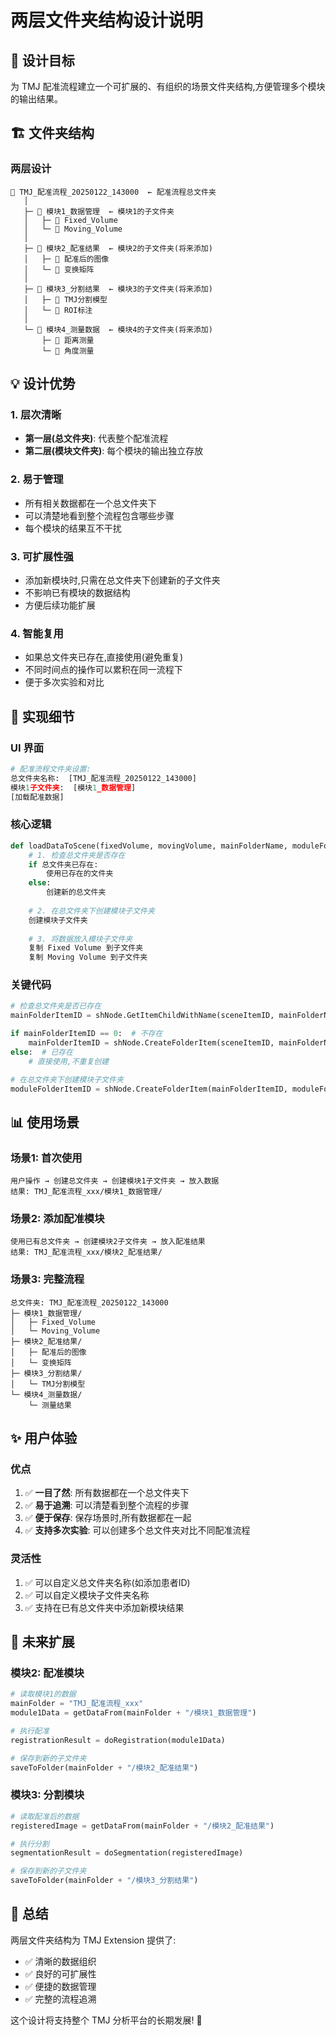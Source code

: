 # 两层文件夹结构设计说明

## 📐 设计目标

为 TMJ 配准流程建立一个可扩展的、有组织的场景文件夹结构,方便管理多个模块的输出结果。

## 🏗️ 文件夹结构

### 两层设计

```
📁 TMJ_配准流程_20250122_143000  ← 配准流程总文件夹
   │
   ├─ 📁 模块1_数据管理  ← 模块1的子文件夹
   │   ├─ 📄 Fixed_Volume
   │   └─ 📄 Moving_Volume
   │
   ├─ 📁 模块2_配准结果  ← 模块2的子文件夹(将来添加)
   │   ├─ 📄 配准后的图像
   │   └─ 📄 变换矩阵
   │
   ├─ 📁 模块3_分割结果  ← 模块3的子文件夹(将来添加)
   │   ├─ 📄 TMJ分割模型
   │   └─ 📄 ROI标注
   │
   └─ 📁 模块4_测量数据  ← 模块4的子文件夹(将来添加)
       ├─ 📄 距离测量
       └─ 📄 角度测量
```

## 💡 设计优势

### 1. 层次清晰
- **第一层(总文件夹)**: 代表整个配准流程
- **第二层(模块文件夹)**: 每个模块的输出独立存放

### 2. 易于管理
- 所有相关数据都在一个总文件夹下
- 可以清楚地看到整个流程包含哪些步骤
- 每个模块的结果互不干扰

### 3. 可扩展性强
- 添加新模块时,只需在总文件夹下创建新的子文件夹
- 不影响已有模块的数据结构
- 方便后续功能扩展

### 4. 智能复用
- 如果总文件夹已存在,直接使用(避免重复)
- 不同时间点的操作可以累积在同一流程下
- 便于多次实验和对比

## 🔧 实现细节

### UI 界面

```python
# 配准流程文件夹设置:
总文件夹名称:  [TMJ_配准流程_20250122_143000]
模块1子文件夹:  [模块1_数据管理]
[加载配准数据]
```

### 核心逻辑

```python
def loadDataToScene(fixedVolume, movingVolume, mainFolderName, moduleFolderName):
    # 1. 检查总文件夹是否存在
    if 总文件夹已存在:
        使用已存在的文件夹
    else:
        创建新的总文件夹
    
    # 2. 在总文件夹下创建模块子文件夹
    创建模块子文件夹
    
    # 3. 将数据放入模块子文件夹
    复制 Fixed Volume 到子文件夹
    复制 Moving Volume 到子文件夹
```

### 关键代码

```python
# 检查总文件夹是否已存在
mainFolderItemID = shNode.GetItemChildWithName(sceneItemID, mainFolderName)

if mainFolderItemID == 0:  # 不存在
    mainFolderItemID = shNode.CreateFolderItem(sceneItemID, mainFolderName)
else:  # 已存在
    # 直接使用,不重复创建

# 在总文件夹下创建模块子文件夹
moduleFolderItemID = shNode.CreateFolderItem(mainFolderItemID, moduleFolderName)
```

## 📊 使用场景

### 场景1: 首次使用
```
用户操作 → 创建总文件夹 → 创建模块1子文件夹 → 放入数据
结果: TMJ_配准流程_xxx/模块1_数据管理/
```

### 场景2: 添加配准模块
```
使用已有总文件夹 → 创建模块2子文件夹 → 放入配准结果
结果: TMJ_配准流程_xxx/模块2_配准结果/
```

### 场景3: 完整流程
```
总文件夹: TMJ_配准流程_20250122_143000
├─ 模块1_数据管理/
│   ├─ Fixed_Volume
│   └─ Moving_Volume
├─ 模块2_配准结果/
│   ├─ 配准后的图像
│   └─ 变换矩阵
├─ 模块3_分割结果/
│   └─ TMJ分割模型
└─ 模块4_测量数据/
    └─ 测量结果
```

## ✨ 用户体验

### 优点
1. ✅ **一目了然**: 所有数据都在一个总文件夹下
2. ✅ **易于追溯**: 可以清楚看到整个流程的步骤
3. ✅ **便于保存**: 保存场景时,所有数据都在一起
4. ✅ **支持多次实验**: 可以创建多个总文件夹对比不同配准流程

### 灵活性
1. ✅ 可以自定义总文件夹名称(如添加患者ID)
2. ✅ 可以自定义模块子文件夹名称
3. ✅ 支持在已有总文件夹中添加新模块结果

## 🔮 未来扩展

### 模块2: 配准模块
```python
# 读取模块1的数据
mainFolder = "TMJ_配准流程_xxx"
module1Data = getDataFrom(mainFolder + "/模块1_数据管理")

# 执行配准
registrationResult = doRegistration(module1Data)

# 保存到新的子文件夹
saveToFolder(mainFolder + "/模块2_配准结果")
```

### 模块3: 分割模块
```python
# 读取配准后的数据
registeredImage = getDataFrom(mainFolder + "/模块2_配准结果")

# 执行分割
segmentationResult = doSegmentation(registeredImage)

# 保存到新的子文件夹
saveToFolder(mainFolder + "/模块3_分割结果")
```

## 📝 总结

两层文件夹结构为 TMJ Extension 提供了:
- ✅ 清晰的数据组织
- ✅ 良好的可扩展性
- ✅ 便捷的数据管理
- ✅ 完整的流程追溯

这个设计将支持整个 TMJ 分析平台的长期发展! 🚀
